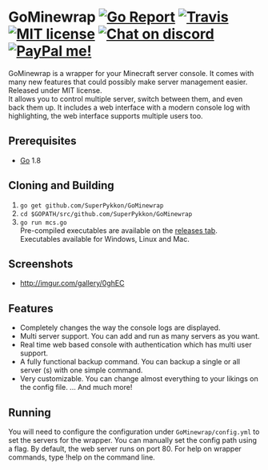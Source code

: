 # GoMinewrap [![Go Report](https://goreportcard.com/badge/github.com/SuperPykkon/GoMinewrap)](https://goreportcard.com/report/github.com/SuperPykkon/GoMinewrap) [![Travis](https://travis-ci.org/SuperPykkon/GoMinewrap.svg?branch=master)]() [![MIT license](https://img.shields.io/badge/license-MIT-blue.svg)]() [![Chat on discord](https://img.shields.io/badge/chat%20on-discord-yellow.svg)](https://discord.gg/tae9mst) [![PayPal me!](https://img.shields.io/badge/PayPal-me-lightgrey.svg)](https://www.paypal.me/SuperPykkon)
GoMinewrap is a wrapper for your Minecraft server console. It comes with many new features that could possibly make server management easier. Released under MIT license.  
It allows you to control multiple server, switch between them, and even back them up. It includes a web interface with a modern console log with highlighting, the web interface supports multiple users too.  

## Prerequisites
* [Go](https://golang.org) 1.8

## Cloning and Building
1. `go get github.com/SuperPykkon/GoMinewrap`  
2. `cd $GOPATH/src/github.com/SuperPykkon/GoMinewrap`  
3. `go run mcs.go`  
Pre-compiled executables are available on the [releases tab](https://github.com/SuperPykkon/GoMinewrap/releases).  
Executables available for Windows, Linux and Mac.

## Screenshots
* http://imgur.com/gallery/0ghEC

## Features
* Completely changes the way the console logs are displayed.
* Multi server support. You can add and run as many servers as you want.
* Real time web based console with authentication which has multi user support.
* A fully functional backup command. You can backup a single or all server (s) with one simple command.
* Very customizable. You can change almost everything to your likings on the config file.
... And much more!

## Running
You will need to configure the configuration under `GoMinewrap/config.yml` to set the servers for the wrapper. You can manually set the config path using a flag. By default, the web server runs on port 80. For help on wrapper commands, type !help on the command line.

